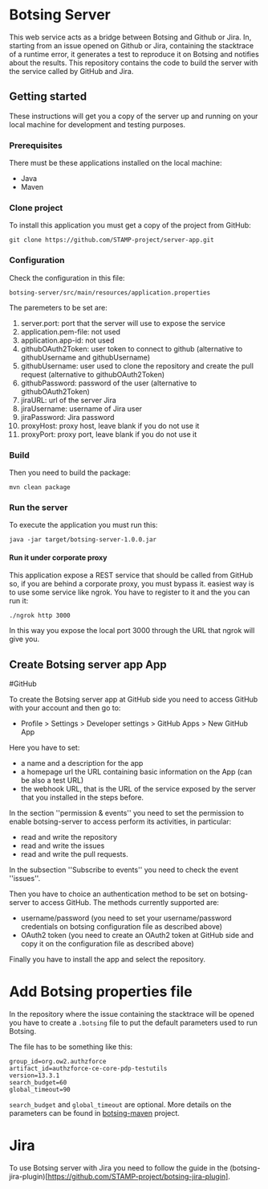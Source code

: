 # Botsing Server

This web service acts as a bridge between Botsing and Github or Jira. In, starting from an issue opened on Github or Jira, containing the stacktrace of a runtime error, it  generates a test to reproduce it on Botsing and notifies about the results.
This repository contains the code to build the server with the service called by GitHub and Jira.

## Getting started

These instructions will get you a copy of the server up and running on your local machine for development and testing purposes.

### Prerequisites

There must be these applications installed on the local machine:

* Java
* Maven

### Clone project

To install this application you must get a copy of the project from GitHub:

```
git clone https://github.com/STAMP-project/server-app.git
```
### Configuration

Check the configuration in this file:
```
botsing-server/src/main/resources/application.properties
```

The paremeters to be set are:
1. server.port: port that the server will use to expose the service
1. application.pem-file: not used
1. application.app-id: not used
1. githubOAuth2Token: user token to connect to github (alternative to githubUsername and githubUsername)
1. githubUsername: user used to clone the repository and create the pull request (alternative to githubOAuth2Token)
1. githubPassword: password of the user (alternative to githubOAuth2Token)
1. jiraURL: url of the server Jira
1. jiraUsername: username of Jira user
1. jiraPassword: Jira password
1. proxyHost: proxy host, leave blank if you do not use it
1. proxyPort: proxy port, leave blank if you do not use it

### Build

Then you need to build the package:

```
mvn clean package
```

### Run the server

To execute the application you must run this:

```
java -jar target/botsing-server-1.0.0.jar
```

#### Run it under corporate proxy

This application expose a REST service that should be called from GitHub so, if you are behind a corporate proxy, you must bypass it.
easiest way is to use some service like ngrok. You have to register to it and the you can run it:

```
./ngrok http 3000
```

In this way you expose the local port 3000 through the URL that ngrok will give you.

## Create Botsing server app App

#GitHub

To create the Botsing server app at GitHub side you need to access GitHub with your account and then go to:

* Profile > Settings > Developer settings > GitHub Apps > New GitHub App

Here you have to set:

* a name and a description for the app 
* a homepage url the URL containing basic information on the App (can be also a test URL)
* the webhook URL, that is the URL of the service exposed by the server that you installed in the steps before.

In the section ''permission & events'' you need to set the permission to enable botsing-server to access perform its activities, in particular:

* read and write the repository
* read and write the issues 
* read and write the pull requests.

In the subsection ''Subscribe to events'' you need to check the event ''issues''.

Then you have to choice an authentication method to be set on botsing-server to access GitHub. The methods currently supported are:

* username/password (you need to set your username/password credentials on botsing configuration file as described above)
* OAuth2 token (you need to create an OAuth2 token at GitHub side and copy it on the configuration file as described above)

Finally you have to install the app and select the repository.

# Add Botsing properties file

In the repository where the issue containing the stacktrace will be opened you have to create a `.botsing` file to put the default parameters used to run Botsing.

The file has to be something like this:

```
group_id=org.ow2.authzforce
artifact_id=authzforce-ce-core-pdp-testutils
version=13.3.1
search_budget=60
global_timeout=90
```

`search_budget` and `global_timeout` are optional. More details on the parameters can be found in [botsing-maven](https://github.com/STAMP-project/botsing/tree/master/botsing-maven) project.

# Jira

To use Botsing server with Jira you need to follow the guide in the (botsing-jira-plugin)[https://github.com/STAMP-project/botsing-jira-plugin].
